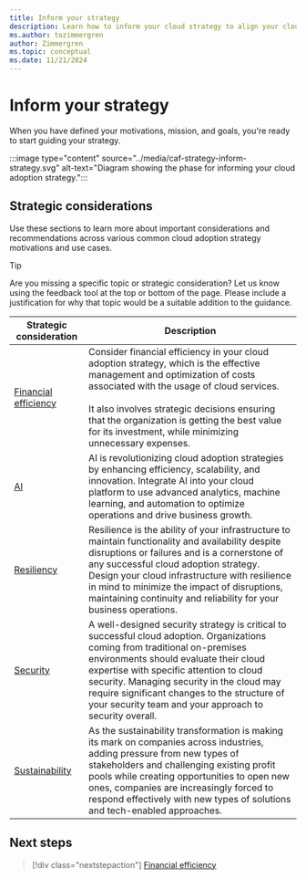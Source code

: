 ```yaml
---
title: Inform your strategy
description: Learn how to inform your cloud strategy to align your cloud adoption efforts with your business goals.
ms.author: tozimmergren
author: Zimmergren
ms.topic: conceptual
ms.date: 11/21/2024
---
```


# Inform your strategy

When you have defined your motivations, mission, and goals, you're ready to start guiding your strategy.

:::image type="content" source="../media/caf-strategy-inform-strategy.svg" alt-text="Diagram showing the phase for informing your cloud adoption strategy.":::

## Strategic considerations

Use these sections to learn more about important considerations and recommendations across various common cloud adoption strategy motivations and use cases.

> [!TIP]
> Are you missing a specific topic or strategic consideration? Let us know using the feedback tool at the top or bottom of the page. Please include a justification for why that topic would be a suitable addition to the guidance.

| Strategic consideration | Description |
| --- | --- |
| [Financial efficiency](./financial-efficiency.md) | Consider financial efficiency in your cloud adoption strategy, which is the effective management and optimization of costs associated with the usage of cloud services.<br><br> It also involves strategic decisions ensuring that the organization is getting the best value for its investment, while minimizing unnecessary expenses. |
| [AI](./ai.md) | AI is revolutionizing cloud adoption strategies by enhancing efficiency, scalability, and innovation. Integrate AI into your cloud platform to use advanced analytics, machine learning, and automation to optimize operations and drive business growth. |
| [Resiliency](./resiliency.md) | Resilience is the ability of your infrastructure to maintain functionality and availability despite disruptions or failures and is a cornerstone of any successful cloud adoption strategy. Design your cloud infrastructure with resilience in mind to minimize the impact of disruptions, maintaining continuity and reliability for your business operations. |
| [Security](./security.md) | A well-designed security strategy is critical to successful cloud adoption. Organizations coming from traditional on-premises environments should evaluate their cloud expertise with specific attention to cloud security. Managing security in the cloud may require significant changes to the structure of your security team and your approach to security overall. |
| [Sustainability](./sustainability.md) | As the sustainability transformation is making its mark on companies across industries, adding pressure from new types of stakeholders and challenging existing profit pools while creating opportunities to open new ones, companies are increasingly forced to respond effectively with new types of solutions and tech-enabled approaches. |

## Next steps

> [!div class="nextstepaction"]
> [Financial efficiency](financial-efficiency.md)